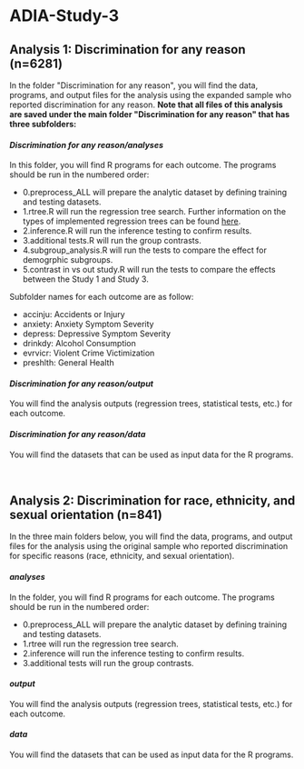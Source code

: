 # ADIA-Study-3

## Analysis 1: Discrimination for any reason (n=6281)
In the folder "Discrimination for any reason", you will find the data, programs, and output files for the analysis using the expanded sample who reported discrimination for any reason. 
<b>Note that all files of this analysis are saved under the main folder "Discrimination for any reason" that has three subfolders: </b>

#### <i>Discrimination for any reason/analyses</i> 
In this folder, you will find R programs for each outcome. The programs should be run in the numbered order: 
<ul>
  <li>0.preprocess_ALL will prepare the analytic dataset by defining training and testing datasets.</li>
  <li>1.rtree.R will run the regression tree search. Further information on the types of implemented regression trees can be found <a href="https://github.com/ICF-Analytics/ADIA_S13/files/9456975/Regression.tree.analysis.implementation.pdf">here</a>.</li>
  <li>2.inference.R will run the inference testing to confirm results.</li>
  <li>3.additional tests.R will run the group contrasts.</li>
  <li>4.subgroup_analysis.R will run the tests to compare the effect for demogrphic subgroups.</li>
  <li>5.contrast in vs out study.R will run the tests to compare the effects between the Study 1 and Study 3.</li>
</ul> 
Subfolder names for each outcome are as follow: 
<ul>
  <li>accinju: Accidents or Injury </li>
  <li>anxiety: Anxiety Symptom Severity </li>
  <li>depress: Depressive Symptom Severity </li>
  <li>drinkdy: Alcohol Consumption </li>
  <li>evrvicr: Violent Crime Victimization </li>
  <li>preshlth: General Health </li>
</ul> 

#### <i>Discrimination for any reason/output</i> 
You will find the analysis outputs (regression trees, statistical tests, etc.) for each outcome. 

#### <i>Discrimination for any reason/data</i>
You will find the datasets that can be used as input data for the R programs. 

<br>

## Analysis 2: Discrimination for race, ethnicity, and sexual orientation (n=841)
In the three main folders below, you will find the data, programs, and output files for the analysis using the original sample who reported discrimination for specific reasons (race, ethnicity, and sexual orientation).

#### <i>analyses</i> 
In the folder, you will find R programs for each outcome. The programs should be run in the numbered order: 
<ul>
  <li>0.preprocess_ALL will prepare the analytic dataset by defining training and testing datasets.</li>
  <li>1.rtree will run the regression tree search.</li>
  <li>2.inference will run the inference testing to confirm results.</li>
  <li>3.additional tests will run the group contrasts.</li>
</ul> 

#### <i>output</i> 
You will find the analysis outputs (regression trees, statistical tests, etc.) for each outcome. 

#### <i>data</i>
You will find the datasets that can be used as input data for the R programs. 
